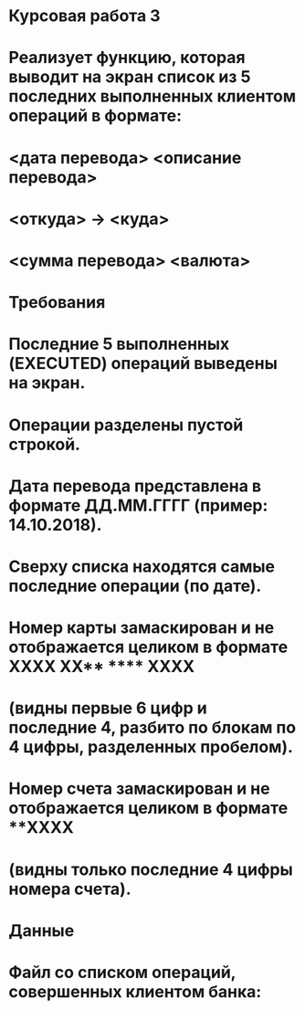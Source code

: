 # Курсовая работа 3
# Реализует функцию, которая выводит на экран список из 5 последних выполненных клиентом операций в формате:
# <дата перевода> <описание перевода>
# <откуда> -> <куда>
# <сумма перевода> <валюта>
# Требования
# Последние 5 выполненных (EXECUTED) операций выведены на экран.
# Операции разделены пустой строкой.
# Дата перевода представлена в формате ДД.ММ.ГГГГ (пример: 14.10.2018).
# Сверху списка находятся самые последние операции (по дате).
# Номер карты замаскирован и не отображается целиком в формате  XXXX XX** **** XXXX
# (видны первые 6 цифр и последние 4, разбито по блокам по 4 цифры, разделенных пробелом).
# Номер счета замаскирован и не отображается целиком в формате  **XXXX 
# (видны только последние 4 цифры номера счета).
# Данные
# Файл со списком операций, совершенных клиентом банка:
